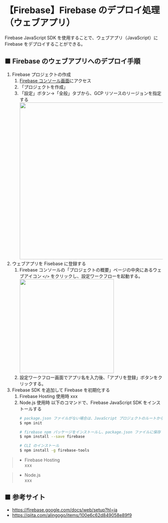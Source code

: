 # 【Firebase】Firebase のデプロイ処理（ウェブアプリ）
Firebase JavaScript SDK を使用することで、ウェブアプリ（JavaScript）に Firebase をデプロイすることができる。

## ■ Firebase のウェブアプリへのデプロイ手順

1. Firebase プロジェクトの作成
    1. [Firebase コンソール画面](https://console.firebase.google.com/?hl=ja&pli=1)にアクセス
    1. 「プロジェクトを作成」
    1. 「設定」ボタン→「全般」タブから、GCP リソースのリージョンを指定する<br>
        <img src="https://user-images.githubusercontent.com/25688193/107106996-d4759180-6871-11eb-909c-14915bde83c6.png" width="500"><br>
1. ウェブアプリを Fisebase に登録する<br>
    1. Firebase コンソールの「プロジェクトの概要」ページの中央にあるウェブアイコン `</>` をクリックし、設定ワークフローを起動する。<br>
    <img src="https://user-images.githubusercontent.com/25688193/107107327-bd37a380-6873-11eb-972d-4957992a748c.png" width="300"><br>
    1. 設定ワークフロー画面でアプリ名を入力後、「アプリを登録」ボタンをクリックする。
1. Firebase SDK を追加して Firebase を初期化する
    1. Firebase Hosting 使用時
        xxx        
    1. Node.js 使用時
        以下のコマンドで、Firebase JavaScript SDK をインストールする
        ```sh
        # package.json ファイルがない場合は、JavaScript プロジェクトのルートから次のコマンドを実行して作成します。
        $ npm init
        ```
        ```sh
        # firebase npm パッケージをインストールし、package.json ファイルに保存
        $ npm install --save firebase
        ```
        ```sh
        # CLI のインストール
        $ npm install -g firebase-tools
        ```


> - Firebase Hosting<br>
> xxx

> - Node.js<br>
> xxx

## ■ 参考サイト
- https://firebase.google.com/docs/web/setup?hl=ja
- https://qiita.com/alingogo/items/100e6c62d849058e89f9